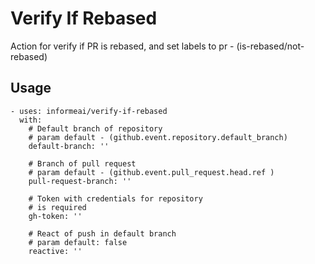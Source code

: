 # Verify If Rebased
Action for verify if PR is rebased, and set labels to pr - (is-rebased/not-rebased)

## Usage
```
- uses: informeai/verify-if-rebased
  with:
    # Default branch of repository
    # param default - (github.event.repository.default_branch)
    default-branch: ''
    
    # Branch of pull request
    # param default - (github.event.pull_request.head.ref )
    pull-request-branch: ''
    
    # Token with credentials for repository
    # is required
    gh-token: ''

    # React of push in default branch
    # param default: false
    reactive: ''

```